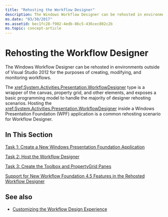```yaml
---
title: "Rehosting the Workflow Designer"
description: The Windows Workflow Designer can be rehosted in environments outside of Visual Studio for creating, modifying, and monitoring workflows.
ms.date: "03/30/2017"
ms.assetid: bec1fc28-f902-4edb-86c5-436cec802c2b
ms.topic: concept-article
---
```

# Rehosting the Workflow Designer

The Windows Workflow Designer can be rehosted in environments outside of Visual Studio 2012 for the purposes of creating, modifying, and monitoring workflows.

 The <xref:System.Activities.Presentation.WorkflowDesigner> type is a wrapper of the canvas, property grid, and other elements, and exposes a basic programming model to handle the majority of designer rehosting scenarios. Hosting the <xref:System.Activities.Presentation.WorkflowDesigner> inside a Windows Presentation Foundation (WPF) application is a common rehosting scenario for Workflow Designer.

## In This Section

 [Task 1: Create a New Windows Presentation Foundation Application](task-1-create-a-new-wpf-app.md)

 [Task 2: Host the Workflow Designer](task-2-host-the-workflow-designer.md)

 [Task 3: Create the Toolbox and PropertyGrid Panes](task-3-create-the-toolbox-and-propertygrid-panes.md)

 [Support for New Workflow Foundation 4.5 Features in the Rehosted Workflow Designer](wf-features-in-the-rehosted-workflow-designer.md)

## See also

- [Customizing the Workflow Design Experience](customizing-the-workflow-design-experience.md)
